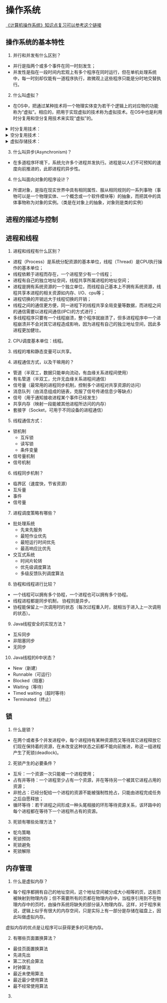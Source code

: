 # 操作系统  
[《计算机操作系统》知识点复习可以参考这个链接](https://blog.csdn.net/COCO56/article/details/101201389)  
## 操作系统的基本特性  
  
1. 并行和并发有什么区别？  
* 并行是指两个或多个事件在同一时刻发生；  
* 并发性是指在一段时间内宏观上有多个程序在同时运行，但在单机处理系统中，每一时刻却仅能有一道程序执行，故微观上这些程序只能是分时地交替执行。  
  
2. 什么叫虚拟？  
* 在OS中，把通过某种技术将一个物理实体变为若干个逻辑上的对应物的功能称为“虚拟”。相应的，把用于实现虚拟的技术称为虚拟技术。在OS中也是利用时分复用和空分复用技术来实现“虚拟”的。  
  
<details>  
<summary>时分复用技术：</summary>  
   
利用某设备为一用户服务的空闲时间，又转去为其他用户服务，使设备得到最充分的利用。  
   
</details>  
  
<details>  
<summary>空分复用技术：</summary>  
   
利用存储器的空闲空间分区域存放和运行其它的多道程序，以此来提高内存的利用率。  
   
</details>  

<details>  
<summary>虚拟存储技术：</summary>  
   
虚拟存储技术在本质上是实现内存的分时复用，即它可以通过分时复用内存的方式，使一道程序仅在远小于它的内存空间中运行。  
   
</details>  
  
3. 什么叫异步(Asynchronism)？  
* 在多道程序环境下，系统允许多个进程并发执行。进程是以人们不可预知的速度向前推进的，此即进程的异步性。  
  
4. 什么叫面向对象的程序设计？  
* 所谓对象，是指在现实世界中具有相同属性、服从相同规则的一系列事物（事物可以是一个物理实体、一个概念或一个软件模块等）的抽象，而把其中的具体事物称为对象的实例。（类是在对象上的抽象，对象则是类的实例）  
  
## 进程的描述与控制  




## 进程和线程  
1. 进程和线程有什么区别？  
* 进程（Process）是系统分配资源的基本单位，线程（Thread）是CPU执行操作的基本单位；  
* 线程依赖于进程而存在，一个进程至少有一个线程；  
* 进程有自己的独立地址空间，线程共享所属进程的地址空间；  
* 进程是拥有系统资源的一个独立单位，而线程自己基本上不拥有系统资源，线程共享本进程的相关资源如内存、I/O、cpu等；  
* 进程切换的开销远大于线程切换的开销；   
* 线程之间的通信更方便，同一进程下的线程共享全局变量等数据，而进程之间的通信需要以进程间通信(IPC)的方式进行；  
* 多线程程序只要有一个线程崩溃，整个程序就崩溃了，但多进程程序中一个进程崩溃并不会对其它进程造成影响，因为进程有自己的独立地址空间，因此多进程更加健壮。  
  
2. CPU调度基本单位：线程。  
  
3. 线程的堆和静态变量可以共享。  
  
4. 进程通信方式，以及干嘛用的？  
* 管道（半双工，数据只能单向流动，有血缘关系进程间使用）  
* 有名管道（半双工，允许无血缘关系进程间通信）  
* 信号量（最常用的进程同步机制，控制多个进程对共享资源的访问）  
* 消息队列（由消息组成的链表，克服了信号传递信息少等缺点）  
* 信号（用于通知接收进程某个事件已经发生）  
* 共享内存（映射一段能被其他进程所访问的内存）  
* 套接字（Socket，可用于不同设备的进程通信）  
  
5. 线程通信方式：
* 锁机制  
  * 互斥锁  
  * 读写锁  
  * 条件变量  
* 信号量机制  
* 信号机制  
  
6. 线程同步机制？  
* 临界区（速度快，节省资源）  
* 互斥量  
* 事件  
* 信号量  
  
7. 进程调度策略有哪些？  
* 批处理系统  
  * 先来先服务  
  * 最短作业优先  
  * 最短运行时间优先  
  * 最高响应比优先  
* 交互式系统  
  * 时间片轮转  
  * 优先级调度算法  
  * 多级反馈队列调度算法  
   
8. 协程和线程进行比较？  
* 一个线程可以拥有多个协程，一个进程也可以拥有多个协程。  
* 线程进程都是同步机制， 协程则是异步。  
* 协程能保留上一次调用时的状态（每次过程重入时，就相当于进入上一次调用的状态）。  
  
9. Java线程安全的实现方法？  
* 互斥同步  
* 非阻塞同步  
* 无同步  
  
10. Java线程的6中状态？  
* New（新建）  
* Runnable（可运行）  
* Blocked（阻塞）  
* Waiting（等待）  
* Timed waiting（超时等待）  
* Terminated（终止）  
  
## 锁
1. 什么是锁？  
* 在两个或者多个并发进程中，每个进程持有某种资源而又等待其它进程释放它们现在保持着的资源，在未改变这种状态之前都不能向前推进，称这一组进程产生了死锁(deadlock)。  
  
2. 死锁产生的必要条件？  
* 互斥：一个资源一次只能被一个进程使用；  
* 占有并等待：一个进程至少占有一个资源，并在等待另一个被其它进程占用的资源；  
* 非抢占：已经分配给一个进程的资源不能被强制性抢占，只能由进程完成任务之后自愿释放；  
* 循环等待：若干进程之间形成一种头尾相接的环形等待资源关系，该环路中的每个进程都在等待下一个进程所占有的资源。  
  
3. 死锁有哪些处理方法？  
* 鸵鸟策略  
* 死锁预防  
* 死锁避免  
* 死锁解除  
  
## 内存管理  
1. 什么是虚拟内存？  
* 每个程序都拥有自己的地址空间，这个地址空间被分成大小相等的页，这些页被映射到物理内存；但不需要所有的页都在物理内存中，当程序引用到不在物理内存中的页时，由操作系统将缺失的部分装入物理内存。这样，对于程序来说，逻辑上似乎有很大的内存空间，只是实际上有一部分是存储在磁盘上，因此叫做虚拟内存。  
  
虚拟内存的优点是让程序可以获得更多的可用内存。  
  
2. 有哪些页面置换算法？  
* 最佳页面置换算法  
* 先进先出  
* 第二次机会算法  
* 时钟算法  
* 最近未使用算法  
* 最近最少使用算法  
* 最不经常使用算法  
  
3. 
